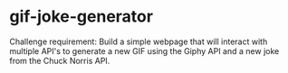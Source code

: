 # gif-joke-generator
Challenge requirement: Build a simple webpage that will interact with multiple API's to generate a new GIF using the Giphy API and a new joke from the Chuck Norris API.
